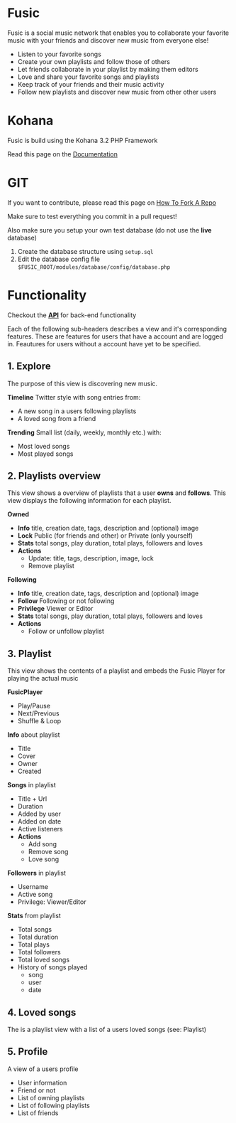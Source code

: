 # Fusic

Fusic is a social music network that enables you to collaborate your favorite music with your friends and discover new music from everyone else!

+ Listen to your favorite songs
+ Create your own playlists and follow those of others
+ Let friends collaborate in your playlist by making them editors
+ Love and share your favorite songs and playlists
+ Keep track of your friends and their music activity
+ Follow new playlists and discover new music from other other users

# Kohana

Fusic is build using the Kohana 3.2 PHP Framework

Read this page on the [Documentation](http://kohanaframework.org/3.2/guide/)


# GIT

If you want to contribute, please read this page on [How To Fork A Repo](https://help.github.com/articles/fork-a-repo)

Make sure to test everything you commit in a pull request!

Also make sure you setup your own test database (do not use the __live__ database)

1. Create the database structure using `setup.sql`
2. Edit the database config file `$FUSIC_ROOT/modules/database/config/database.php`

# Functionality

Checkout the __[API](https://github.com/vdevos/fusic/blob/master/API.md)__ for back-end functionality

Each of the following sub-headers describes a view and it's corresponding features. These are features for users that have a account and are logged in. Feautures for users without a account have yet to be specified.

## 1. Explore

The purpose of this view is discovering new music.

__Timeline__ Twitter style with song entries from:
- A new song in a users following playlists
- A loved song from a friend

__Trending__ Small list (daily, weekly, monthly etc.) with:
- Most loved songs
- Most played songs

## 2. Playlists overview

This view shows a overview of playlists that a user __owns__ and __follows__. This view displays the following information for each playlist.

__Owned__
- __Info__ title, creation date, tags, description and (optional) image
- __Lock__ Public (for friends and other) or Private (only yourself)
- __Stats__ total songs, play duration, total plays, followers and loves
- __Actions__
    - Update: title, tags, description, image, lock
    - Remove playlist

__Following__ 

- __Info__ title, creation date, tags, description and (optional) image
- __Follow__ Following or not following
- __Privilege__ Viewer or Editor
- __Stats__ total songs, play duration, total plays, followers and loves
- __Actions__
    - Follow or unfollow playlist

## 3. Playlist 

This view shows the contents of a playlist and embeds the Fusic Player for playing the actual music

__FusicPlayer__
- Play/Pause
- Next/Previous
- Shuffle & Loop

__Info__ about playlist
- Title
- Cover
- Owner
- Created

__Songs__ in playlist
- Title + Url
- Duration
- Added by user
- Added on date
- Active listeners 
- __Actions__
    - Add song
    - Remove song
    - Love song

__Followers__ in playlist
- Username
- Active song
- Privilege: Viewer/Editor

__Stats__ from playlist
- Total songs
- Total duration
- Total plays
- Total followers
- Total loved songs
- History of songs played
    - song
    - user
    - date

## 4. Loved songs

The is a playlist view with a list of a users loved songs (see: Playlist)

## 5. Profile

A view of a users profile

- User information
- Friend or not
- List of owning playlists
- List of following playlists
- List of friends
